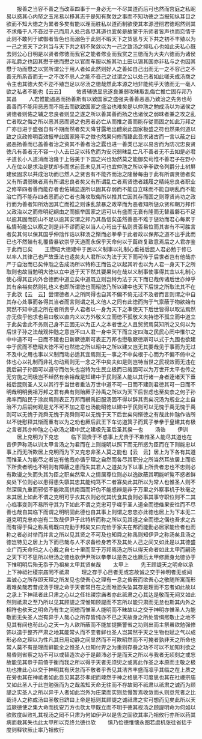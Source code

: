 <!-- { "loadSidebar": true } -->
　　报善之当容不善之当改萃四事于一身必无一不尽其道而后可也然而宫庭之私眤易以惑其心内帑之玉帛易以移其志于是知有聚敛之事而不知功徳之当报知纵耳目之欲而不知大徳之为累者多矣有能以理而胜私以道而制欲使其本源澄彻君徳昭然则其不求偹于人不吝过于己而用人处己各尽其道也宜矣是故掌于乐师者皆声也而恋情于此则不敢列于嫔御者皆色也而溺色于此则不暇天下之货思与天下共之初不丰殖以为一己之资天下之利当与天下共之初不聚敛以为一己之致汤之抑私心也如此夫私心既去则公心日明是以贤者修徳而我官之能者修业而我赏之三徳而为大夫六徳而为诸侯非私爵之也因其懋于徳而懋之以官而车服以旌其功土田以锡其国亦非私与之也因其懋于功而懋之以赏所谓公于用人者如此然则好人之善如自己出而无一之不容己之不善无所系吝而无一之不改不忌人之能不吝己之过谓之公以处己者如此嗟夫成汤商之令主也其徳大矣不迩不殖岂足以尽汤之徳哉然此本源之地非能纯乎天徳而无一毫人欲之私者不能也【云云】
　　佑贤辅徳显忠遂良兼弱攻昧取乱侮亡推亡固存邦乃其昌
　　人君惟能遏恶而扬善斯有以致国家之盛强夫善善恶恶乃致治之先务也茍善善而不能用恶恶而不能去而欲致国家之盛治也难矣是以仲虺之勉成汤以为诸侯之贤徳者则佑之辅之忠良者则显之遂之所以善其善而扬之也诸侯之弱昧者兼之攻之乱亡者取之侮之所以恶其恶而遏之也恶者必亡从而推之善而能存従而固之如此万邦之广亦日进于盛强自有不期而然者矣天降甘露地出醴泉此国家极盛之符也然果何道以致之庶政修明百效振举此国家隆平之徴也然果何修而臻此吾求诸古而一言以蔽之曰遏恶扬善而已盖善者治之资其不善者治之蠧也进一善类已足以易否而为防况忠良贤徳凡有善者无不容一小人去已足以转危而为安况弱昧乱亡凡不善者无不去如是必君子道长小人道消而治隆于上俗美于下国之兴也勃然莫之能御矣茍惟不善君子在野小人在位以是求治是犹却歩而求前吾未见其可也宜仲虺之所以拳拳欲令列爵分土树屏建侯固求以共成治功而已然人之贤否有不能齐而治之隆替每由于此有所谓贤徳者矣又有所谓弱昧者焉有所谓忠良者矣又有所谓乱亡者焉贤徳者践履之精纯忠良者职业之修举四者善而能存者也佑辅显遂所以固其存弱而不能自立昧而不能自眀乱而不能治亡而不能存四者恶而必亡者也兼攻取侮所以推其亡因其存而固之则尊贤尚功之政行而为善者知所劝因其亡而推之则诛乱禁暴之政举而为恶者知所惩众贤和朝万邦作乂政治以之而修明纪纲由之而振举国家之运可以有盛而无衰有隆而无替虽磐石不足以逾其固而防山不足以逾其安谓之邦乃其昌信矣虽然善恶不难于惩劝而君心每累于私情茍能公以察之则是非不谬而足以当人心茍出于私则贤否易位而其害有不可胜言者矣其何以保其国乎仲虺作诰以释汤之惭而必拳拳于此者政以保邦之道不出乎此而已也不然殖有礼覆昏暴钦崇乎天道而永保乎天命何以于萹终复致意焉后之人君亦鉴于此而已矣
　　王懋昭大徳建中于民以义制事以礼制心垂裕后昆人君必勉于修已以率人其律己也严故垂法也逺矣夫人君所以为法于天下而可传于后世者岂有他哉亦严于自治而已矣仲虺之告成汤所以特称王而告之以起其听也以为人君一身天下之所取则也故当勉明大徳以立中道于天下然其要果何在哉以义制事使事得其宜以礼制心使心得其正内外合徳而中道立矣中道既立则岂特为法于天下而已哉传诸后世亦绰乎其有余裕矣然则礼也义也即所谓徳也而昭徳乃所以建中也天下后世之所取法其不在于此欤【云　云】尝谓徳者人之所同得也自其不偏不倚无过不及者而言则谓之中自其存心处事而各得其当者而言则谓之礼义他人之同有此徳而拘于气禀蔽于物欲始有冥然不知中道之所在者所贵乎人君者以一身为天下之凖使天下后世皆得以取法焉然亦无俟乎他求也易曰敬以直内义以方外敬义立而徳不孤敬义夹持徳不孤立而中道立于此矣舍此不务则己身不正固无以为正人之本者世之人且贸贸焉莫知所之又何以为后世子孙之法哉观仲虺之意岂不曰人君一身中天下而立定四海之民民心罔中惟尔之中中道不可一日而不建也日新厥徳斯可表正万邦也懋敬厥徳斯可以式于九围也欲建中于民而不懋昭大徳不可也然徳之所以昭中之所以建又岂无其要哉见于事而为无过不及中之用也事以义制而动必适其宜焉则无一事之不中矣根于心而为不偏不倚中之体也心以礼制而非礼勿动焉则无一念之不中矣夫如是则岂特当世之民视效而无违在我后嗣子孙固可以遵守而勿失也岂特为生民立极而已哉固可以为万世开太平也传之无穷施之罔极岂不绰然有余裕哉是知建中于民则圣人能以其行诸一身者逹诸天下垂裕后昆则圣人又以其行乎当世者垂法万世中道不可一日而不建则君徳其可一日而不明哉明明我祖万邦之君有典有则贻厥子孙禹之所以为天下后世虑也至矣柰之何子孙弗率而陷民于涂炭焉则表正万邦而纉禹旧服汤固不得以辞其责矣况汤为剏业之主自治不力后嗣何观是尤不可不加之意也汤能昭徳以建中于民则可以无愧于禹无愧于禹则可以无愧于尧舜无愧于尧舜则可以无愧于天下后世矣何惭徳之有哉此仲虺作诰所以不徒慰释其惭而重有以为之劝也厥后武王下车访道箕子而箕子拳拳于皇建其有极之言者其亦仲虺之心欤汤之建中武之建极先圣后圣其揆一也
　　汤诰
　　伊训
　　居上克明为下克忠
　　临下固贵于不惑事上尤贵于不欺惟圣人能尽其道也在昔伊尹称汤以训太甲言汤之为君而在上则能明以照下而无所惑为臣而在下则能忠以事上而无所欺居上克明而为下又克忠非圣人莫之能也【云　云】居上为下各有其道而惟圣人为能尽之者岂有他哉亦循乎理之自然而各尽其职分之所当然耳故居上而临下所贵者明也不明则有障蔽之患而失其君人之道矣为下以事上所贵者忠也不忠则必有欺谩之失而失其为臣之职矣然常人之情居尊位则必以逸欲蔽其明能听覧不惑者鲜矣处下位则必以患得患失隳其忠其能纯笃不二者寡矣此其所以为常人也惟圣人则不然深居九重而邪佞不能欺高拱南面而奸伪不能惑辨是非于万里之外察事机于秋毫之末其居上如此不谓之克明可乎衣其衣则必忧其忧食其食则必事其事守职位则不二其心临事变则不易所守其为下如此不谓之克忠可乎嗟乎圣人道全而徳偹果安徃而不尽善也哉自其临下而谓之明明固此德也自其事上则谓之忠忠亦此徳也居上为下本无二道克明克忠亦岂有二致哉伊尹于此特析而称之所以见其道之全而徳之傋也吾求之古而有得于舜之称禹焉既曰克勤于邦矣又曰克俭于家夫在邦而能勤必居家能俭者也而称之者必对举而并言之所以见其贤之不可及也知舜之称禹则知伊尹之称汤矣且汤之徳岂特见之居上为下而已哉与人不求备检身若不及其处人己之间又如此是以其徳盛业广而天命归之人心戴之自七十里而至于万邦焉汤之所以得天命者如此太甲而嗣汤之天下可不思所以继汤之徳也欤伊尹所以拳拳以是告之也厥后太甲修厥身允徳协于下惟明明后殆无忝于乃祖矣太甲其贤矣哉
　　太甲上
　　先王顾諟天之明命以承上下神祗社稷宗庙罔不祗肃
　　理之存于心目者无或忘故诚之交于神明者无或间盖诚心之所存即天理之所发见也使吾心之理有一息之昏蔽而欲吾心之敬随所寓而形着难矣哉若昔成汤于理之命于天者常目在之而唯恐失坠其存是理而不忘者如此故以之承上下神祗者此只肃之心以之任社禝宗庙者亦此祗肃之心其达是敬而无间又如此然则祗肃之至乃所以见其顾諟之深惟知顾諟而不忘所以能只肃而无怠也斯其内外之相符也欤天之明命乃有生之同徳而惟圣人能明而不昧故以之交于神明亦惟圣人为能敬而无失圣人岂有异于人哉心之所存皆纯亦不已之天故身之所处皆缉熈敬止之地不见其有间也茍此心之天一为人欲所蔽而不能加提撕警省之功则出而主祭虽欲勉强修饰以造于整齐严肃之地其能常乆而不变者鲜也圣人岂其然乎天之生物也赋之气以成形必命之理以为性凡其日用动静之间显然而不可欺昭然而不可掩者孰非天之所命也常人莫不有是理而鲜能全之惟圣人也知付畀之为重则存飬之功不可以不加知利欲之易昏则省察之功不可以或替造次必于是颠沛必于是而天之所以与我者无顷刻之或忘故能见其叅于前倚于衡而我之所以得于天者无须臾之或离此作圣之本原而主敬之极功也推此心以交于神明其有厌怠而不敬者乎吾见其洁齐丰盛而凛乎其临之在上质之在旁也其在神祗者如此吾见其苾芬孝祀而竦然于神之格思不可度思也其在社禝宗庙又如此圣人于此岂勉强而为之哉盖知天命无往而不存故罔不祗肃以祗肃之诚而为顾諟之实圣人之所以异于人者如此岂外为庄栗而实则怠慢暂焉收敛而乆则怠荒者之比哉诗人之称成汤曰圣敬日跻曰上帝是袛则其顾諟之诚祗肃之实可想而见矣此所以天监厥徳使之集大命而抚安万方也欤太甲既立而不明于徳其视汤之顾諟明命为何如以欲败度纵败礼其视汤之罔不只肃为何如伊尹以是吿之固欲其率乃祖攸行亦所以药其病而救其失也此太甲所以克终允徳也欤
　　慎乃俭徳惟懐永图若虞机张往省括于度则释钦厥止率乃祖攸行
